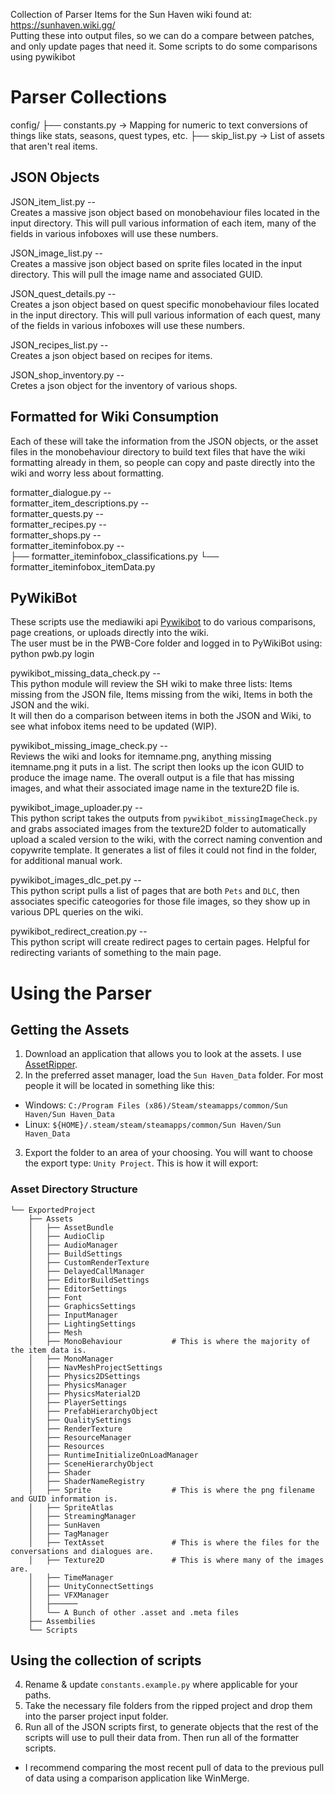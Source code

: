 Collection of Parser Items for the Sun Haven wiki found at: https://sunhaven.wiki.gg/ <br>
Putting these into output files, so we can do a compare between patches, and only update pages that need it.
Some scripts to do some comparisons using pywikibot

# Parser Collections
config/
├── constants.py     → Mapping for numeric to text conversions of things like stats, seasons, quest types, etc.
├── skip_list.py     → List of assets that aren't real items.


## JSON Objects
JSON_item_list.py --<br>
Creates a massive json object based on monobehaviour files located in the input directory. This will pull various information of each item, many of the fields in various infoboxes will use these numbers.<br>

JSON_image_list.py --<br>
Creates a massive json object based on sprite files located in the input directory. This will pull the image name and associated GUID.<br>

JSON_quest_details.py --<br>
Creates a json object based on quest specific monobehaviour files located in the input directory. This will pull various information of each quest, many of the fields in various infoboxes will use these numbers.<br>

JSON_recipes_list.py --<br>
Creates a json object based on recipes for items.<br>

JSON_shop_inventory.py --<br>
Cretes a json object for the inventory of various shops.<br>

## Formatted for Wiki Consumption
Each of these will take the information from the JSON objects, or the asset files in the monobehaviour directory to build text files that have the wiki formatting already in them, so people can copy and paste directly into the wiki and worry less about formatting.<br>

formatter_dialogue.py --<br>
formatter_item_descriptions.py --<br>
formatter_quests.py --<br>
formatter_recipes.py --<br>
formatter_shops.py --<br>
formatter_iteminfobox.py -- <br>
    ├── formatter_iteminfobox_classifications.py
    └── formatter_iteminfobox_itemData.py

## PyWikiBot
These scripts use the mediawiki api [Pywikibot](https://support.wiki.gg/wiki/Pywikibot) to do various comparisons, page creations, or uploads directly into the wiki.<br>
The user must be in the PWB-Core folder and logged in to PyWikiBot using: python pwb.py login<br>

pywikibot_missing_data_check.py --<br>
This python module will review the SH wiki to make three lists: Items missing from the JSON file, Items missing from the wiki, Items in both the JSON and the wiki.<br>
It will then do a comparison between items in both the JSON and Wiki, to see what infobox items need to be updated (WIP).

pywikibot_missing_image_check.py --<br>
Reviews the wiki and looks for itemname.png, anything missing itemname.png it puts in a list. The script then looks up the icon GUID to produce the image name. The overall output is a file that has missing images, and what their associated image name in the texture2D file is.

pywikibot_image_uploader.py --<br>
This python script takes the outputs from `pywikibot_missingImageCheck.py` and grabs associated images from the texture2D folder to automatically upload a scaled version to the wiki, with the correct naming convention and copywrite template. It generates a list of files it could not find in the folder, for additional manual work.

pywikibot_images_dlc_pet.py -- <br>
This python script pulls a list of pages that are both `Pets` and `DLC`, then associates specific cateogories for those file images, so they show up in various DPL queries on the wiki.

pywikibot_redirect_creation.py -- <br>
This python script will create redirect pages to certain pages. Helpful for redirecting variants of something to the main page.



# Using the Parser
## Getting the Assets
1. Download an application that allows you to look at the assets. I use [AssetRipper](https://github.com/AssetRipper/AssetRipper).
2. In the preferred asset manager, load the `Sun Haven_Data` folder. For most people it will be located in something like this:
  * Windows: `C:/Program Files (x86)/Steam/steamapps/common/Sun Haven/Sun Haven_Data`
  * Linux: `${HOME}/.steam/steam/steamapps/common/Sun Haven/Sun Haven_Data`
3. Export the folder to an area of your choosing. You will want to choose the export type: `Unity Project`. This is how it will export:
### Asset Directory Structure
```
└── ExportedProject
    ├── Assets
    │   ├── AssetBundle
    │   ├── AudioClip
    │   ├── AudioManager
    │   ├── BuildSettings
    │   ├── CustomRenderTexture
    │   ├── DelayedCallManager
    │   ├── EditorBuildSettings
    │   ├── EditorSettings
    │   ├── Font
    │   ├── GraphicsSettings
    │   ├── InputManager
    │   ├── LightingSettings
    │   ├── Mesh
    │   ├── MonoBehaviour           # This is where the majority of the item data is.
    │   ├── MonoManager
    │   ├── NavMeshProjectSettings
    │   ├── Physics2DSettings
    │   ├── PhysicsManager
    │   ├── PhysicsMaterial2D
    │   ├── PlayerSettings
    │   ├── PrefabHierarchyObject
    │   ├── QualitySettings
    │   ├── RenderTexture
    │   ├── ResourceManager
    │   ├── Resources
    │   ├── RuntimeInitializeOnLoadManager
    │   ├── SceneHierarchyObject
    │   ├── Shader
    │   ├── ShaderNameRegistry
    │   ├── Sprite                  # This is where the png filename and GUID information is.
    │   ├── SpriteAtlas
    │   ├── StreamingManager
    │   ├── SunHaven
    │   ├── TagManager
    │   ├── TextAsset               # This is where the files for the conversations and dialogues are.
    │   ├── Texture2D               # This is where many of the images are.
    │   ├── TimeManager
    │   ├── UnityConnectSettings    
    │   ├── VFXManager
    │   ├────── 
    │   └── A Bunch of other .asset and .meta files    
    ├── Assembilies
    └── Scripts
```
## Using the collection of scripts
4. Rename & update `constants.example.py` where applicable for your paths.
5. Take the necessary file folders from the ripped project and drop them into the parser project input folder.
6. Run all of the JSON scripts first, to generate objects that the rest of the scripts will use to pull their data from. Then run all of the formatter scripts.
  * I recommend comparing the most recent pull of data to the previous pull of data using a comparison application like WinMerge.